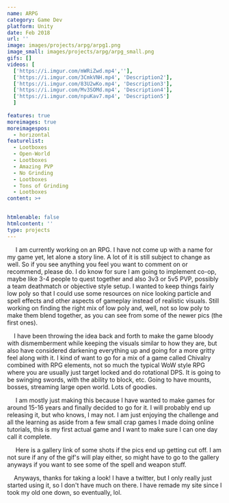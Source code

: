 ```yaml
---
name: ARPG
category: Game Dev
platform: Unity
date: Feb 2018
url: ''
image: images/projects/arpg/arpg1.png
image_small: images/projects/arpg/arpg_small.png
gifs: []
videos: [
  ['https://i.imgur.com/mWRiZwd.mp4',''], 
  ['https://i.imgur.com/3CmkVNH.mp4', 'Description2'], 
  ['https://i.imgur.com/83U2wKo.mp4', 'Description3'], 
  ['https://i.imgur.com/Mv3SOMd.mp4', 'Description4'], 
  ['https://i.imgur.com/npuKav7.mp4', 'Description5']
  ]
  
features: true
moreimages: true
moreimagespos:
  - horizontal
featurelist:
  - Lootboxes
  - Open-World
  - Lootboxes
  - Amazing PVP
  - No Grinding
  - Lootboxes
  - Tons of Grinding
  - Lootboxes
content: >+
 

htmlenable: false
htmlcontent: ''
type: projects
---
```


&nbsp;&nbsp;&nbsp;&nbsp; I am currently working on an RPG. I have 
not come up with a name for my game yet, let alone a story line. A lot of it
is still subject to change as well. So if you see anything you feel you want
to comment on or recommend, please do. I do know for sure I am going to
implement co-op, maybe like 3-4 people to quest together and also 3v3 or 5v5
PVP, possibly a team deathmatch or objective style setup. I wanted to keep
things fairly low poly so that I could use some resources on nice looking
particle and spell effects and other aspects of gameplay instead of realistic
visuals. Still working on finding the right mix of low poly and, well, not so
low poly to make them blend together, as you can see from some of the newer
pics (the first ones).  

&nbsp;&nbsp;&nbsp;&nbsp;I have been throwing the idea back and
forth to make the game bloody with dismemberment while keeping the visuals
similar to how they are, but also have considered darkening everything up and
going for a more gritty feel along with it. I kind of want to go for a mix of
a game called Chivalry combined with RPG elements, not so much the typical WoW
style RPG where you are usually just target locked and do rotational DPS. It
is going to be swinging swords, with the ability to block, etc. Going to have
mounts, bosses, streaming large open world. Lots of goodies.  

&nbsp;&nbsp;&nbsp;&nbsp; I am mostly just making this because I
have wanted to make games for around 15-16 years and finally decided to go for
it. I will probably end up releasing it, but who knows, I may not. I am just
enjoying the challenge and all the learning as aside from a few small crap
games I made doing online tutorials, this is my first actual game and I want
to make sure I can one day call it complete.  

&nbsp;&nbsp;&nbsp;&nbsp; Here is a gallery link of some shots if
the pics end up getting cut off. I am not sure if any of the gif's will play
either, so might have to go to the gallery anyways if you want to see some of
the spell and weapon stuff.  

&nbsp;&nbsp;&nbsp;&nbsp;Anyways, thanks for taking a look! I have
a twitter, but I only really just started using it, so I don't have much on
there. I have remade my site since I took my old one down, so eventually, lol.  
